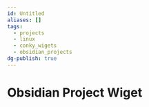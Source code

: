 ```yaml
---
id: Untitled
aliases: []
tags:
  - projects
  - linux
  - conky_wigets
  - obsidian_projects
dg-publish: true
---
```

# Obsidian Project Wiget
